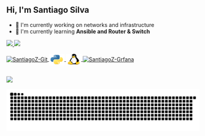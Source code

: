 ## Hi, I'm Santiago Silva

- 🔭 I'm currently working on networks and infrastructure 
- 🌱 I'm currently learning **Ansible and Router & Switch**

<div>
  <a href="https://github.com/santiagosilvaz">
    <img height="180em" src="https://github-readme-stats.vercel.app/api/top-langs/?username=santiagosilvaz&theme=dark&include_all_commits=true&count_private=true&layout=compact"/>
    <img height="180em" src="https://github-readme-stats.vercel.app/api?username=santiagosilvaz&show_icons=true&theme=dark&include_all_commits=true&count_private=true"/>
</div>

<div style="display: inline_block"><br>
    <img align="center" alt="SantiagoZ-Git" height="30" width="40" src="https://www.vectorlogo.zone/logos/git-scm/git-scm-icon.svg">
    <img align="center" alt="SantiagoZ-Python" height="30" width="40" src="https://raw.githubusercontent.com/devicons/devicon/master/icons/python/python-original.svg">
    <img align="center" alt="SantiagoZ-Linux" height="30" width="40" src="https://raw.githubusercontent.com/devicons/devicon/master/icons/linux/linux-original.svg">
    <img align="center" alt="SantiagoZ-Grfana" height="30" width="40" src="https://www.vectorlogo.zone/logos/grafana/grafana-icon.svg">
</div>

##

<div> 
    <a href="https://www.linkedin.com/in/santiago-z/" target="_blank"><img src="https://img.shields.io/badge/-LinkedIn-%230077B5?style=for-the-badge&logo=linkedin&logoColor=white" target="_blank"></a>  
</div>

![Snake animation](https://github.com/santiagosilvaz/santiagosilvaz/blob/output/github-contribution-grid-snake.svg)